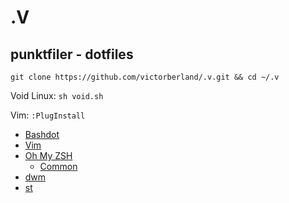 # .V
## punktfiler - dotfiles

`git clone https://github.com/victorberland/.v.git && cd ~/.v`

Void Linux: `sh void.sh`

Vim: `:PlugInstall`


- [Bashdot](https://github.com/bashdot/bashdot)
- [Vim](https://www.vim.org/)
- [Oh My ZSH](https://ohmyz.sh/)
  - [Common](https://github.com/jackharrisonsherlock/common)
- [dwm](https://dwm.suckless.org)
- [st](https://st.suckless.org)

